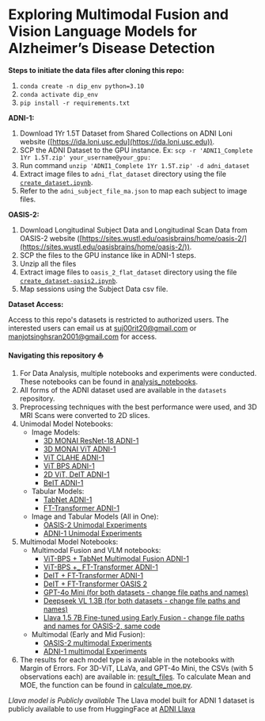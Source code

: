 # Exploring Multimodal Fusion and Vision Language Models for Alzheimer’s Disease Detection

**Steps to initiate the data files after cloning this repo:**

1. `conda create -n dip_env python=3.10`
2. `conda activate dip_env`
3. `pip install -r requirements.txt`

**ADNI-1:**
1. Download 1Yr 1.5T Dataset from Shared Collections on ADNI Loni website ([https://ida.loni.usc.edu](https://ida.loni.usc.edu)).
2. SCP the ADNI Dataset to the GPU instance. Ex: `scp -r 'ADNI1_Complete 1Yr 1.5T.zip' your_username@your_gpu:`
3. Run command `unzip 'ADNI1_Complete 1Yr 1.5T.zip' -d adni_dataset`
4. Extract image files to `adni_flat_dataset` directory using the file [`create_dataset.ipynb`](https://github.com/sujayrittikar/multimodal_alzheimers_detection/blob/main/create_dataset.ipynb).
5. Refer to the `adni_subject_file_ma.json` to map each subject to image files.

**OASIS-2:**
1. Download Longitudinal Subject Data and Longitudinal Scan Data from OASIS-2 website ([https://sites.wustl.edu/oasisbrains/home/oasis-2/](https://sites.wustl.edu/oasisbrains/home/oasis-2/)).
2. SCP the files to the GPU instance like in ADNI-1 steps.
3. Unzip all the files
4. Extract image files to `oasis_2_flat_dataset` directory using the file [`create_dataset-oasis2.ipynb`](https://github.com/sujayrittikar/multimodal_alzheimers_detection/blob/main/create_dataset-oasis2.ipynb).
5. Map sessions using the Subject Data csv file.

**Dataset Access:**

Access to this repo's datasets is restricted to authorized users. The interested users can email us at [suj00rit20@gmail.com](mailto:suj00rit20@gmail.com) or [manjotsinghsran2001@gmail.com](mailto:manjotsinghsran2001@gmail.com) for access.

**Navigating this repository ⛵️**
1. For Data Analysis, multiple notebooks and experiments were conducted. These notebooks can be found in [analysis_notebooks](https://github.com/sujayrittikar/dip_project/tree/main/analysis_notebooks).
2. All forms of the ADNI dataset used are available in the `datasets` repository.
3. Preprocessing techniques with the best performance were used, and 3D MRI Scans were converted to 2D slices.
4. Unimodal Model Notebooks:
    - Image Models:
      - [3D MONAI ResNet-18 ADNI-1](https://github.com/sujayrittikar/dip_project/blob/main/unimodal/ResNet.ipynb)
      - [3D MONAI ViT ADNI-1](https://github.com/sujayrittikar/dip_project/blob/main/unimodal/ViT.ipynb)
      - [ViT CLAHE ADNI-1](https://github.com/sujayrittikar/dip_project/blob/main/unimodal/ViT-CLAHE.ipynb)
      - [ViT BPS ADNI-1](https://github.com/sujayrittikar/dip_project/blob/main/unimodal/ViT-Bit_Plane_Slicing.ipynb)
      - [2D ViT, DeIT ADNI-1](https://github.com/sujayrittikar/dip_project/blob/main/unimodal/Uni-Modal%20and%20Multi%20Modal%20results.ipynb)
      - [BeIT ADNI-1](https://github.com/sujayrittikar/dip_project/blob/main/unimodal/BEIT%20Model%20Code%20for%20end%20to%20end%20training%20and%20inference)
    - Tabular Models:
      - [TabNet ADNI-1](https://github.com/sujayrittikar/dip_project/blob/main/unimodal/TabNet.ipynb)
      - [FT-Transformer ADNI-1](https://github.com/sujayrittikar/dip_project/blob/main/unimodal/Ft-transformer.ipynb)
    - Image and Tabular Models (All in One):
      - [OASIS-2 Unimodal Experiments](https://github.com/sujayrittikar/multimodal_alzheimers_detection/blob/main/unimodal/OASIS2-unimodal-experiments.ipynb)
      - [ADNI-1 Unimodal Experiments](https://github.com/sujayrittikar/multimodal_alzheimers_detection/blob/main/unimodal/ADNI%20-Unimodal%20experiments.ipynb)
5. Multimodal Model Notebooks:
    - Multimodal Fusion and VLM notebooks:
        - [ViT-BPS + TabNet Multimodal Fusion ADNI-1](https://github.com/sujayrittikar/dip_project/blob/main/multimodal/ViT-Bit_Plane_Slicing%20%2B%20Multi%20modal%20Fusion%20-%20early%20and%20mid.ipynb)
        - [ViT-BPS +_ FT-Transformer ADNI-1](https://github.com/sujayrittikar/dip_project/blob/main/multimodal/ViT-BPS_FtTransformer_3D.ipynb)
        - [DeIT + FT-Transformer ADNI-1](https://github.com/sujayrittikar/dip_project/blob/main/multimodal/Ft-transformer%20%2B%20Deit.ipynb)
        - [DeIT + FT-Transformer OASIS 2](https://github.com/sujayrittikar/multimodal_alzheimers_detection/blob/main/multimodal/OASIS2%20-%20multimodal%20experiments.ipynb)
        - [GPT-4o Mini (for both datasets - change file paths and names)](https://github.com/sujayrittikar/dip_project/blob/main/multimodal/gpt_4o.py)
        - [Deepseek VL 1.3B (for both datasets - change file paths and names)](https://github.com/sujayrittikar/dip_project/blob/main/multimodal/deepseek_vl_1_3_b.ipynb)
        - [Llava 1.5 7B Fine-tuned using Early Fusion - change file paths and names for OASIS-2, same code](https://github.com/sujayrittikar/dip_project/blob/main/multimodal/llava_adni.ipynb)
    - Multimodal (Early and Mid Fusion):
        - [OASIS-2 multimodal Experiments](https://github.com/sujayrittikar/multimodal_alzheimers_detection/blob/main/multimodal/OASIS2%20-%20multimodal%20experiments.ipynb)
        - [ADNI-1 multimodal Experiments](https://github.com/sujayrittikar/multimodal_alzheimers_detection/blob/main/multimodal/ADNI1%20Multimodal%20Experiments.ipynb)
6. The results for each model type is available in the notebooks with Margin of Errors. For 3D-ViT, LLaVa, and GPT-4o Mini, the CSVs (with 5 observations each) are available in: [result_files](https://github.com/sujayrittikar/multimodal_alzheimers_detection/tree/main/result_files). To calculate Mean and MOE, the function can be found in [calculate_moe.py](https://github.com/sujayrittikar/multimodal_alzheimers_detection/blob/main/calculate_moe.py).

*Llava model is Publicly available*
The Llava model built for ADNI 1 dataset is publicly available to use from HuggingFace at [ADNI Llava](https://huggingface.co/sujayrittikar/adni_llava_qlora)
